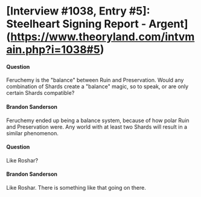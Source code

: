 # [Interview #1038, Entry #5]: Steelheart Signing Report - Argent](https://www.theoryland.com/intvmain.php?i=1038#5)

#### Question

Feruchemy is the "balance" between Ruin and Preservation. Would any combination of Shards create a "balance" magic, so to speak, or are only certain Shards compatible?

#### Brandon Sanderson

Feruchemy ended up being a balance system, because of how polar Ruin and Preservation were. Any world with at least two Shards will result in a similar phenomenon.

#### Question

Like Roshar?

#### Brandon Sanderson

Like Roshar. There is something like that going on there.

